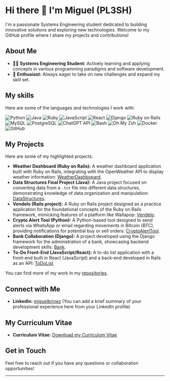 # Hi there 👋 I'm Miguel (PL3SH)

I'm a passionate Systems Engineering student dedicated to building innovative solutions and exploring new technologies. Welcome to my GitHub profile where I share my projects and contributions!

## About Me

- 👨‍💻 **Systems Engineering Student:** Actively learning and applying concepts in various programming paradigms and software development.
- 🚀 **Enthusiast:** Always eager to take on new challenges and expand my skill set.

## My skills 

Here are some of the languages and technologies I work with:

![Python](https://img.shields.io/badge/Python-3776AB?style=for-the-badge&logo=python&logoColor=white)
![Java](https://img.shields.io/badge/Java-007396?style=for-the-badge&logo=java&logoColor=white)
![Ruby](https://img.shields.io/badge/Ruby-CC342D?style=for-the-badge&logo=ruby&logoColor=white)
![JavaScript](https://img.shields.io/badge/JavaScript-F7DF1E?style=for-the-badge&logo=javascript&logoColor=black)
![React](https://img.shields.io/badge/React-61DAFB?style=for-the-badge&logo=react&logoColor=black)
![Django](https://img.shields.io/badge/Django-092E20?style=for-the-badge&logo=django&logoColor=white)
![Ruby on Rails](https://img.shields.io/badge/Ruby%20on%20Rails-CC0000?style=for-the-badge&logo=rubyonrails&logoColor=white)
![MySQL](https://img.shields.io/badge/MySQL-4479A1?style=for-the-badge&logo=mysql&logoColor=white)
![PostgreSQL](https://img.shields.io/badge/PostgreSQL-316192?style=for-the-badge&logo=postgresql&logoColor=white)
![ChatGPT API](https://img.shields.io/badge/ChatGPT_API-74AA9C?style=for-the-badge&logo=openai&logoColor=white)
![Bash](https://img.shields.io/badge/Bash-4EAA25?style=for-the-badge&logo=gnubash&logoColor=white)
![Oh My Zsh](https://img.shields.io/badge/Oh%20My%20Zsh-4288D6?style=for-the-badge&logo=zsh&logoColor=white)
![Docker](https://img.shields.io/badge/Docker-2496ED?style=for-the-badge&logo=docker&logoColor=white)
![GitHub](https://img.shields.io/badge/GitHub-181717?style=for-the-badge&logo=github&logoColor=white)

## My Projects

Here are some of my highlighted projects:

* **Weather Dashboard (Ruby on Rails):** A weather dashboard application built with Ruby on Rails, integrating with the OpenWeather API to display weather information: [WeatherDashbopard](https://github.com/PL3SH/weather_dashboard).
* **Data Structures Final Project (Java):** A Java project focused on converting data from a `.txt` file into different data structures, demonstrating knowledge of data organization and manipulation: [DataStructures](https://github.com/PL3SH/ProyectoFinalEstructuraDeDatos).
* **Vendelo (Rails project):** A Ruby on Rails project designed as a practice application for the foundational concepts of the Ruby on Rails framework, mimicking features of a platform like Wallapop: [Vendelo](https://github.com/PL3SH/Vendelo).
* **Crypto Alert Tool (Python):** A Python-based tool designed to send alerts via WhatsApp or email regarding movements in Bitcoin (BTC), providing notifications for potential buy or sell orders: [CryptoAlertTool](https://github.com/PL3SH/crypto_alert_tool).
* **Bank Collaboration (Django):** A project developed using the Django framework for the administration of a bank, showcasing backend development skills: [Bank](https://github.com/PL3SH/Bank_collab).
* **To-Do Front-End (JavaScript/React):** A to-do list application with a front-end built in React (JavaScript) and a back-end developed in Rails as an API: [ToDoList](https://github.com/PL3SH/To_do_front_end)

You can find more of my work in my [repositories](https://github.com/PL3SH?tab=repositories).

## Connect with Me

-   **LinkedIn:** [miguelbrinez](https://www.linkedin.com/in/miguelbrinez/) (You can add a brief summary of your professional experience here from your LinkedIn profile)

## My Curriculum Vitae
 -   **Curriculum Vitae:** [Download my Currículum Vitae](https://drive.google.com/file/d/1NP6Fo3IcLi0L-GWU4FXRY5OvEIfCDjHS/view?usp=sharing)


## Get in Touch

Feel free to reach out if you have any questions or collaboration opportunities!

---
